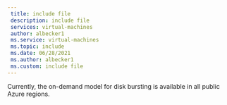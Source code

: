 ```yaml
---
 title: include file
 description: include file
 services: virtual-machines
 author: albecker1
 ms.service: virtual-machines
 ms.topic: include
 ms.date: 06/28/2021
 ms.author: albecker1
 ms.custom: include file
---
```

Currently, the on-demand model for disk bursting is available in all public Azure regions.